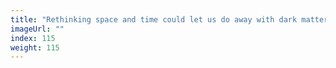 ```yaml
---
title: "Rethinking space and time could let us do away with dark matter"
imageUrl: ""
index: 115
weight: 115
---
```

